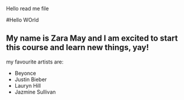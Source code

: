 Hello read me file 

#Hello WOrld

## My name is Zara May and I am excited to start this course and learn new things, yay!

my favourite artists are:

- Beyonce
- Justin Bieber 
- Lauryn Hill
- Jazmine Sullivan

